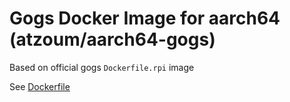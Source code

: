 Gogs Docker Image for aarch64 (atzoum/aarch64-gogs)
===================================================

Based on official gogs `Dockerfile.rpi` image

See [Dockerfile](https://github.com/gogits/gogs/blob/master/Dockerfile.aarch64)
